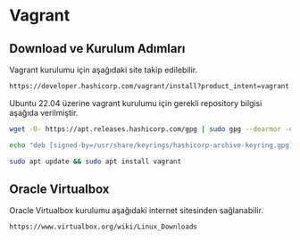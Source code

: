 # Vagrant

## Download ve Kurulum Adımları

Vagrant kurulumu için aşağıdaki site takip edilebilir.

```bash
https://developer.hashicorp.com/vagrant/install?product_intent=vagrant
```

Ubuntu 22.04 üzerine vagrant kurulumu için gerekli repository bilgisi aşağıda verilmiştir.

```bash
wget -O- https://apt.releases.hashicorp.com/gpg | sudo gpg --dearmor -o /usr/share/keyrings/hashicorp-archive-keyring.gpg

echo "deb [signed-by=/usr/share/keyrings/hashicorp-archive-keyring.gpg] https://apt.releases.hashicorp.com $(lsb_release -cs) main" | sudo tee /etc/apt/sources.list.d/hashicorp.list

sudo apt update && sudo apt install vagrant
```

## Oracle Virtualbox

Oracle Virtualbox kurulumu aşağıdaki internet sitesinden sağlanabilir.

```bash
https://www.virtualbox.org/wiki/Linux_Downloads
```
